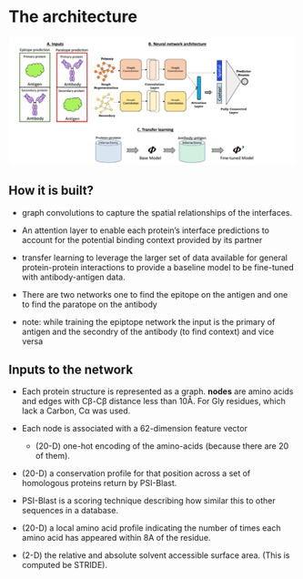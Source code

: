 # The architecture

![image](./pecan_model.png)

## How it is built?

- graph convolutions to capture the spatial relationships of the interfaces.

- An attention layer to enable each protein’s interface predictions to account for the potential binding context provided
  by its partner

- transfer learning to leverage the larger set of data available for general protein-protein interactions to provide a baseline
  model to be fine-tuned with antibody-antigen data.

- There are two networks one to find the epitope on the antigen and one to find the paratope on the antibody

- note: while training the epiptope network the input is the primary of antigen and the secondry of the antibody (to find context) and vice versa

## Inputs to the network

- Each protein structure is represented as a graph. **nodes** are amino acids and edges with Cβ-Cβ distance less than 10Å. For Gly residues, which lack a Carbon, Cα was used.

- Each node is associated with a 62-dimension feature vector

  - (20-D) one-hot encoding of the amino-acids (because there are 20 of them).

- (20-D) a conservation profile for that position across a set of homologous proteins return by PSI-Blast.

- PSI-Blast is a scoring technique describing how similar this to other sequences in a database.

- (20-D) a local amino acid profile indicating the number of times each amino acid has appeared within 8A of the residue.

- (2-D) the relative and absolute solvent accessible surface area. (This is computed be STRIDE).
